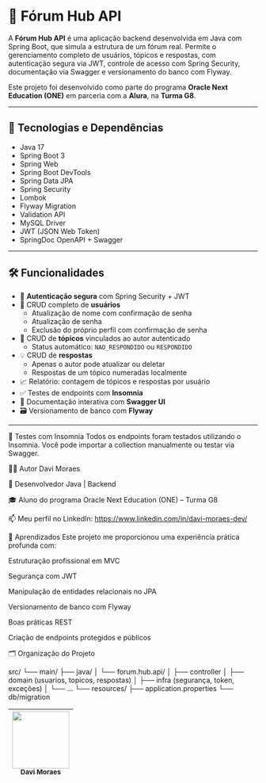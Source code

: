 # 📘 Fórum Hub API

A **Fórum Hub API** é uma aplicação backend desenvolvida em Java com Spring Boot, que simula a estrutura de um fórum real. Permite o gerenciamento completo de usuários, tópicos e respostas, com autenticação segura via JWT, controle de acesso com Spring Security, documentação via Swagger e versionamento do banco com Flyway.

Este projeto foi desenvolvido como parte do programa **Oracle Next Education (ONE)** em parceria com a **Alura**, na **Turma G8**.

---

## 🚀 Tecnologias e Dependências

- Java 17
- Spring Boot 3
- Spring Web
- Spring Boot DevTools
- Spring Data JPA
- Spring Security
- Lombok
- Flyway Migration
- Validation API
- MySQL Driver
- JWT (JSON Web Token)
- SpringDoc OpenAPI + Swagger

---

## 🛠️ Funcionalidades

- 🔐 **Autenticação segura** com Spring Security + JWT
- 👤 CRUD completo de **usuários**
  - Atualização de nome com confirmação de senha
  - Atualização de senha
  - Exclusão do próprio perfil com confirmação de senha
- 💬 CRUD de **tópicos** vinculados ao autor autenticado
  - Status automático: `NAO_RESPONDIDO` ou `RESPONDIDO`
- 💡 CRUD de **respostas**
  - Apenas o autor pode atualizar ou deletar
  - Respostas de um tópico numeradas localmente
- 📈 Relatório: contagem de tópicos e respostas por usuário
- ✅ Testes de endpoints com **Insomnia**
- 🧪 Documentação interativa com **Swagger UI**
- 🗃️ Versionamento de banco com **Flyway**

---

🧪 Testes com Insomnia
Todos os endpoints foram testados utilizando o Insomnia. Você pode importar a collection manualmente ou testar via Swagger.

🧑‍💻 Autor
Davi Moraes

💼 Desenvolvedor Java | Backend

🎓 Aluno do programa Oracle Next Education (ONE) – Turma G8

📫 Meu perfil no LinkedIn: https://www.linkedin.com/in/davi-moraes-dev/

🧠 Aprendizados
Este projeto me proporcionou uma experiência prática profunda com:

Estruturação profissional em MVC

Segurança com JWT

Manipulação de entidades relacionais no JPA

Versionamento de banco com Flyway

Boas práticas REST

Criação de endpoints protegidos e públicos

🗂️ Organização do Projeto

src/
 └── main/
     ├── java/
     │   └── forum.hub.api/
     │       ├── controller
     │       ├── domain (usuarios, topicos, respostas)
     │       ├── infra (segurança, token, exceções)
     │       └── ...
     └── resources/
         ├── application.properties
         └── db/migration

| [<img loading="lazy" src="https://avatars.githubusercontent.com/u/195828744?v=4" width=115><br><sub>Davi Moraes</sub>](https://github.com/WiiinchesteR)
| :---: |


